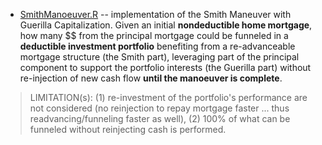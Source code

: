 * [SmithManoeuver.R](https://github.com/florentchandelier/WealthManagement/blob/master/StandaloneTesting/SmithManoeuver.R) -- implementation of the Smith Maneuver with Guerilla Capitalization. Given an initial **nondeductible 
home mortgage**, how many $$ from the principal mortgage could be funneled in a **deductible investment portfolio** benefiting from a re-advanceable mortgage structure (the Smith part), leveraging part of the principal component 
to support the portfolio interests (the Guerilla part) without re-injection of new cash flow **until the manoeuver is complete**.

> LIMITATION(s): (1) re-investment of the portfolio's performance are not considered (no reinjection to repay mortgage faster ... thus readvancing/funneling faster as well), 
(2) 100% of what can be funneled without reinjecting cash is performed.


